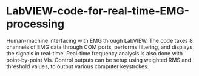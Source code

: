 # LabVIEW-code-for-real-time-EMG-processing
Human-machine interfacing with EMG through LabVIEW. The code takes 8 channels of EMG data through COM ports, performs filtering, and displays the signals in real-time. Real-time frequency analysis is also done with point-by-point VIs. Control outputs can be setup using weighted RMS and threshold values, to output various computer keystrokes.
